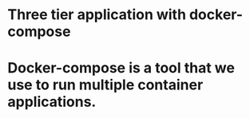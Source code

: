 # Three tier application with docker-compose 
# Docker-compose is a tool that we use to run multiple container applications. 

